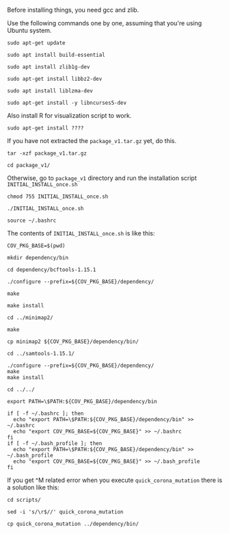 
Before installing things, you need gcc and zlib.

Use the following commands one by one, assuming that you're using Ubuntu system.

```
sudo apt-get update

sudo apt install build-essential

sudo apt install zlib1g-dev

sudo apt-get install libbz2-dev

sudo apt install liblzma-dev

sudo apt-get install -y libncurses5-dev

```


Also install R for visualization script to work.

```
sudo apt-get install ????
```


If you have not extracted the `package_v1.tar.gz` yet, do this.

```
tar -xzf package_v1.tar.gz

cd package_v1/
```

Otherwise, go to `package_v1` directory and run the installation script `INITIAL_INSTALL_once.sh`

```
chmod 755 INITIAL_INSTALL_once.sh

./INITIAL_INSTALL_once.sh

source ~/.bashrc
```


The contents of `INITIAL_INSTALL_once.sh` is like this:

```
COV_PKG_BASE=$(pwd)

mkdir dependency/bin

cd dependency/bcftools-1.15.1

./configure --prefix=${COV_PKG_BASE}/dependency/

make

make install

cd ../minimap2/

make

cp minimap2 ${COV_PKG_BASE}/dependency/bin/

cd ../samtools-1.15.1/

./configure --prefix=${COV_PKG_BASE}/dependency/
make
make install

cd ../../

export PATH=\$PATH:${COV_PKG_BASE}/dependency/bin

if [ -f ~/.bashrc ]; then
  echo "export PATH=\$PATH:${COV_PKG_BASE}/dependency/bin" >> ~/.bashrc
  echo "export COV_PKG_BASE=${COV_PKG_BASE}" >> ~/.bashrc
fi
if [ -f ~/.bash_profile ]; then
  echo "export PATH=\$PATH:${COV_PKG_BASE}/dependency/bin" >> ~/.bash_profile
  echo "export COV_PKG_BASE=${COV_PKG_BASE}" >> ~/.bash_profile
fi
```


If you get ^M related error when you execute `quick_corona_mutation` 
there is a solution like this:

```
cd scripts/

sed -i 's/\r$//' quick_corona_mutation

cp quick_corona_mutation ../dependency/bin/
```

